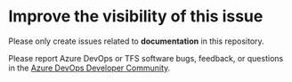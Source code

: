 # Improve the visibility of this issue

Please only create issues related to **documentation** in this repository.

Please report Azure DevOps or TFS software bugs, feedback, or questions in the [Azure DevOps Developer Community](https://developercommunity.visualstudio.com/spaces/21/index.html).
